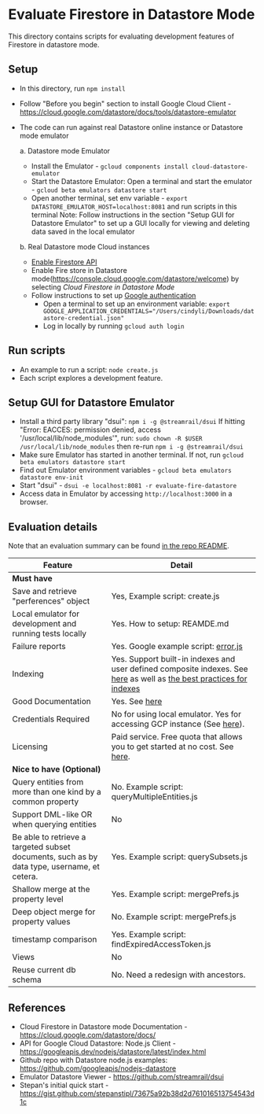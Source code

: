 # Evaluate Firestore in Datastore Mode
This directory contains scripts for evaluating development features of Firestore in datastore mode.

## Setup
- In this directory, run `npm install`
- Follow "Before you begin" section to install Google Cloud Client - https://cloud.google.com/datastore/docs/tools/datastore-emulator

- The code can run against real Datastore online instance or Datastore mode emulator

  a. Datastore mode Emulator
     - Install the Emulator - `gcloud components install cloud-datastore-emulator`
     - Start the Datastore Emulator: Open a terminal and start the emulator - `gcloud beta emulators datastore start`
     - Open another terminal, set env variable - `export DATASTORE_EMULATOR_HOST=localhost:8081` and run scripts in this terminal
     Note: Follow instructions in the section "Setup GUI for Datastore Emulator" to set up a GUI locally for viewing and deleting data saved in the local emulator

  b. Real Datastore mode Cloud instances
     - [Enable Firestore API](https://console.cloud.google.com/flows/enableapi?apiid=firestore.googleapis.com)
     - Enable Fire store in Datastore mode(https://console.cloud.google.com/datastore/welcome) by selecting *Cloud Firestore in Datastore Mode*
     - Follow instructions to set up [Google authentication](https://cloud.google.com/docs/authentication/getting-started#auth-cloud-implicit-nodejs)
       - Open a terminal to set up an environment variable: `export GOOGLE_APPLICATION_CREDENTIALS="/Users/cindyli/Downloads/datastore-credential.json"`
       - Log in locally by running `gcloud auth login`

## Run scripts

- An example to run a script: `node create.js`
- Each script explores a development feature.

## Setup GUI for Datastore Emulator

- Install a third party library "dsui": `npm i -g @streamrail/dsui`
  If hitting "Error: EACCES: permission denied, access '/usr/local/lib/node_modules'", run:
  `sudo chown -R $USER /usr/local/lib/node_modules`
  then re-run `npm i -g @streamrail/dsui`
- Make sure Emulator has started in another terminal. If not, run `gcloud beta emulators datastore start`
- Find out Emulator environment variables - `gcloud beta emulators datastore env-init`
- Start "dsui" - `dsui -e localhost:8081 -r evaluate-fire-datastore`
- Access data in Emulator by accessing `http://localhost:3000` in a browser.

## Evaluation details

Note that an evaluation summary can be found [in the repo README](../README.md).

| Feature | Detail |
| --- | --- |
| **Must have** |
| Save and retrieve "perferences" object | Yes, Example script: create.js |
| Local emulator for development and running tests locally | Yes. How to setup: REAMDE.md |
| Failure reports | Yes. Google example script: [error.js](https://github.com/googleapis/nodejs-datastore/blob/master/samples/error.js) |
| Indexing | Yes. Support built-in indexes and user defined composite indexes. See [here](https://cloud.google.com/datastore/docs/concepts/indexes#composite_indexes) as well as [the best practices for indexes](https://cloud.google.com/datastore/docs/best-practices#indexes)|
| Good Documentation | Yes. See [here](https://cloud.google.com/datastore/docs/) |
| Credentials Required | No for using local emulator. Yes for accessing GCP instance (See [here](https://cloud.google.com/docs/authentication/getting-started#auth-cloud-implicit-nodejs)). |
| Licensing | Paid service. Free quota that allows you to get started at no cost. See [here](https://firebase.google.com/docs/firestore/pricing). |
| **Nice to have (Optional)** |
| Query entities from more than one kind by a common property | No. Example script: queryMultipleEntities.js |
| Support DML-like OR when querying entities | No |
| Be able to retrieve a targeted subset documents, such as by data type, username, et cetera. | Yes. Example script: querySubsets.js |
| Shallow merge at the property level | Yes. Example script: mergePrefs.js |
| Deep object merge for property values | No. Example script: mergePrefs.js |
| timestamp comparison | Yes. Example script: findExpiredAccessToken.js |
| Views | No |
| Reuse current db schema | No. Need a redesign with ancestors. |

## References
- Cloud Firestore in Datastore mode Documentation - https://cloud.google.com/datastore/docs/
- API for Google Cloud Datastore: Node.js Client - https://googleapis.dev/nodejs/datastore/latest/index.html
- Github repo with Datastore node.js examples: https://github.com/googleapis/nodejs-datastore
- Emulator Datastore Viewer - https://github.com/streamrail/dsui
- Stepan's initial quick start - https://gist.github.com/stepanstipl/73675a92b38d2d761016513754543d1c
